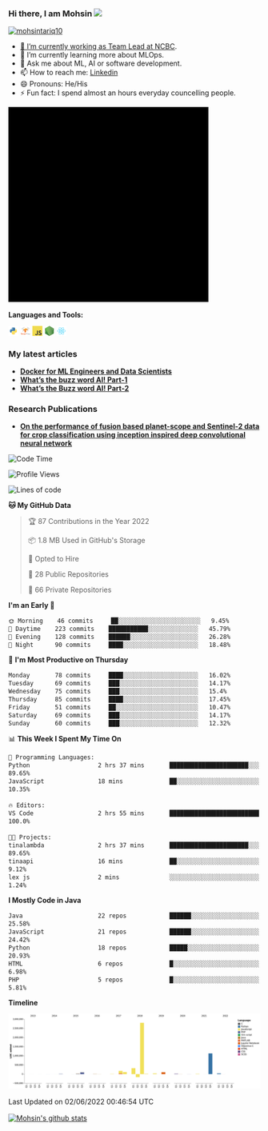 ### Hi there, I am Mohsin <img src="https://media.giphy.com/media/hvRJCLFzcasrR4ia7z/giphy.gif" width="25px">
<a href="https://discord.gg/XTW52Kt">

<p align="left"> <img src="https://komarev.com/ghpvc/?username=mohsintariq10&label=Views&color=blue&style=plastic" alt="mohsintariq10" /> </p>

- 🔭 I’m currently working as Team Lead at [NCBC](https://ncbcpeshawar.com/).
- 🌱 I’m currently learning more about MLOps.
- 💬 Ask me about ML, AI or software development.
- 📫 How to reach me: [Linkedin](https://www.linkedin.com/in/mohsintariq10/)
- 😄 Pronouns: He/His
- ⚡ Fun fact: I spend almost an hours everyday councelling people.

<img src="./nn.gif" width="400" />

**Languages and Tools:**  

<code><img height="20" src="https://raw.githubusercontent.com/github/explore/80688e429a7d4ef2fca1e82350fe8e3517d3494d/topics/python/python.png"></code>
<code><img height="20" src="https://raw.githubusercontent.com/github/explore/80688e429a7d4ef2fca1e82350fe8e3517d3494d/topics/tensorflow/tensorflow.png"></code>
<code><img height="20" src="https://raw.githubusercontent.com/github/explore/80688e429a7d4ef2fca1e82350fe8e3517d3494d/topics/javascript/javascript.png"></code>
<code><img height="20" src="https://raw.githubusercontent.com/github/explore/80688e429a7d4ef2fca1e82350fe8e3517d3494d/topics/nodejs/nodejs.png"></code>
<code><img height="20" src="https://raw.githubusercontent.com/github/explore/80688e429a7d4ef2fca1e82350fe8e3517d3494d/topics/react-native/react-native.png"></code>

<h3>My latest articles</h3>
<ul>
  <li><a href="https://medium.com/@mohsin.tariq10/docker-for-ml-engineers-and-data-scientists-5a58018af2b9#18ad-4fc2d36cebf1"><b>Docker for ML Engineers and Data Scientists</b></a></li>

  <li><a href="https://medium.com/@mohsin.tariq10/whats-the-buzz-word-ai-part-1-d584e3265f09"><b>What’s the buzz word AI! Part-1</b></a></li>

  <li><a href="https://medium.com/@mohsin.tariq10/whats-the-buzz-word-ai-part-2-e9b55c34d120"><b>What’s the Buzz word AI! Part-2</b></a></li>

</ul>

<h3>Research Publications</h3>
<ul>
  <li><a href="https://journals.plos.org/plosone/article?id=10.1371/journal.pone.0239746"><b>On the performance of fusion based planet-scope and Sentinel-2 data for crop classification using inception inspired deep convolutional neural network</b></a></li>
</ul>

<!--START_SECTION:waka-->
![Code Time](http://img.shields.io/badge/Code%20Time-0%20secs-blue)

![Profile Views](http://img.shields.io/badge/Profile%20Views-0-blue)

![Lines of code](https://img.shields.io/badge/From%20Hello%20World%20I%27ve%20Written-5%20Million%20lines%20of%20code-blue)

**🐱 My GitHub Data** 

> 🏆 87 Contributions in the Year 2022
 > 
> 📦 1.8 MB Used in GitHub's Storage 
 > 
> 💼 Opted to Hire
 > 
> 📜 28 Public Repositories 
 > 
> 🔑 66 Private Repositories  
 > 
**I'm an Early 🐤** 

```text
🌞 Morning    46 commits     ██░░░░░░░░░░░░░░░░░░░░░░░   9.45% 
🌆 Daytime    223 commits    ███████████░░░░░░░░░░░░░░   45.79% 
🌃 Evening    128 commits    ██████░░░░░░░░░░░░░░░░░░░   26.28% 
🌙 Night      90 commits     ████░░░░░░░░░░░░░░░░░░░░░   18.48%

```
📅 **I'm Most Productive on Thursday** 

```text
Monday       78 commits     ████░░░░░░░░░░░░░░░░░░░░░   16.02% 
Tuesday      69 commits     ███░░░░░░░░░░░░░░░░░░░░░░   14.17% 
Wednesday    75 commits     ███░░░░░░░░░░░░░░░░░░░░░░   15.4% 
Thursday     85 commits     ████░░░░░░░░░░░░░░░░░░░░░   17.45% 
Friday       51 commits     ██░░░░░░░░░░░░░░░░░░░░░░░   10.47% 
Saturday     69 commits     ███░░░░░░░░░░░░░░░░░░░░░░   14.17% 
Sunday       60 commits     ███░░░░░░░░░░░░░░░░░░░░░░   12.32%

```


📊 **This Week I Spent My Time On** 

```text
💬 Programming Languages: 
Python                   2 hrs 37 mins       ██████████████████████░░░   89.65% 
JavaScript               18 mins             ██░░░░░░░░░░░░░░░░░░░░░░░   10.35%

🔥 Editors: 
VS Code                  2 hrs 55 mins       █████████████████████████   100.0%

🐱‍💻 Projects: 
tinalambda               2 hrs 37 mins       ██████████████████████░░░   89.65% 
tinaapi                  16 mins             ██░░░░░░░░░░░░░░░░░░░░░░░   9.12% 
lex js                   2 mins              ░░░░░░░░░░░░░░░░░░░░░░░░░   1.24%

```

**I Mostly Code in Java** 

```text
Java                     22 repos            ██████░░░░░░░░░░░░░░░░░░░   25.58% 
JavaScript               21 repos            ██████░░░░░░░░░░░░░░░░░░░   24.42% 
Python                   18 repos            █████░░░░░░░░░░░░░░░░░░░░   20.93% 
HTML                     6 repos             █░░░░░░░░░░░░░░░░░░░░░░░░   6.98% 
PHP                      5 repos             █░░░░░░░░░░░░░░░░░░░░░░░░   5.81%

```


**Timeline**

![Chart not found](https://raw.githubusercontent.com/MohsinTariq10/MohsinTariq10/main/charts/bar_graph.png) 


 Last Updated on 02/06/2022 00:46:54 UTC
<!--END_SECTION:waka-->

<a href="https://github.com/mohsintariq10">
 <img align="center" src="https://github-readme-stats.vercel.app/api?username=mohsintariq10&include_all_commits=True&count_private=True&show_icons=true&theme=light&line_height=27" alt="Mohsin's github stats"/>
</a>



